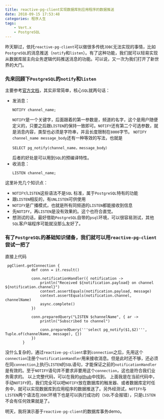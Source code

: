 ```yaml
---
title: reactive-pg-client实现数据库到应用程序的数据推送
date: 2018-09-15 17:53:48
categories: 程序人生
tags:
    - Vert.x
    - PostgreSQL
---
```

昨天聊过，依托`reactive-pg-client`可以做很多传统`JDBC`无法实现的事情，比如`PostgreSQL`的消息推送（`notify`和`listen`）。有了这种功能，我们就可以轻易实现从数据库层主向业务逻辑代码推送消息的功能。可以说，又一次为我们打开了新世界的大门。
### 先来回顾下`PostgreSQL`的`notify`和`listen`
主要参考[官方文档](http://www.postgres.cn/docs/10/sql-notify.html)，其实非常简单，核心`SQL`就两句话：
* 发消息：
    ```
    NOTIFY channel_name;
    ```
    `NOTIFY`是一个关键字，后面跟着的第一参数是，频道的名字，这个是用户随便定义的，只要之后跟`LISTEN`的保持一致即可。`NOTIFY`还有第二个可选参数，就是消息内容，类型也必须是字符串，并且长度限制在`8000`字节。
    `NOTIFY channel_name message_body`还有一种等效的写法，也就是
    ```
    SELECT pg_notify(channel_name，message_body）
    ```
    后者的好处是可以用到`SQL`的预编译特性。
* 收消息：
    ```
    LISTEN channel_name;
    ```
    
这里补充几个知识点：
* `NOTIFY`/`LISTEN`这些语法不是`SQL` 标准，属于`PostgreSQL`特有的功能
* 跟`LISTEN`相反的，有`UNLISTEN`可供使用
* `NOTIFY`是广播模式，也就是所有同频道的`LISTEN`都能接收到信息
* 先`NOTIFY`，再`LISTEN`是没有效果的。这个也符合直觉。
* 想测试的话，最好借助`PostgreSQL`自带的`psql`环境，可以很容易测试，其他`SQL`客户端程序可能就没那么友好了。

### 有了`PostgreSQL`的基础知识储备，我们就可以用`reactive-pg-client`尝试一把了
直接上代码
```
 pgClient.getConnection {
            def conn = it.result()

            conn.notificationHandler({ notification ->
                println("Received ${notification.payload} on channel ${notification.channel}")
                context.assertEquals(notification.payload, message)
                context.assertEquals(notification.channel, channelName)
                async.complete()
            })

            conn.preparedQuery("LISTEN $channelName", { ar ->
                println("Subscribed to channel")

                conn.preparedQuery('''select pg_notify($1,$2)''', Tuple.of(channelName, message), {})
            })
        }
```
没什么复杂的，通过`reactive-pg-client`拿到`connection`之后，先用这个`connection`注册个`notificationHandler`用来接收消息。但是此时还不够，还必须在同`connection`上执行`LISTEN`的`SQL`语句，才能保证之前的`notificationHandler`是有效的。至于`NOTIFY`语句并不要求非要用这个`connection`，这也是符合我们业务需求的。
以上完整代码，可以在我的[github](https://github.com/aruis/studyvertx/blob/master/src/test/groovy/com/aruistar/studyvertx/ReactivePostgresClientTest.groovy)中找到。
上面我是在当前代码中，手动`NOTIFY`的，我们完全可以吧`NOTIFY`放在数据库的触发器、或者数据库定时任务中，就可以实现数据库到应用程序的数据推送了。另外经测试，`NOTIFY`与`LISTEN`两个语法在`JDBC`环境下也是可以执行成功的（`SQL`不会报错），只是`LISTEN`不会有任何效果就是了。

明天，我将演示基于`reactive-pg-client`的数据库事务demo。